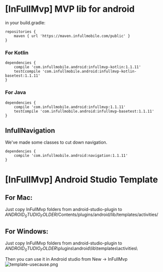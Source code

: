 [InFullMvp] MVP lib for android
==================================

in your build.gradle:

```
repositories {
    maven { url 'https://maven.infullmobile.com/public' }
}

````


### For Kotlin
```
dependencies {    
    compile 'com.infullmobile.android:infullmvp-kotlin:1.1.11'
    testCcompile 'com.infullmobile.android:infullmvp-kotlin-basetest:1.1.11'
}
```

### For Java
```
dependencies {    
    compile 'com.infullmobile.android:infullmvp:1.1.11'
    testCompile 'com.infullmobile.android:infullmvp-basetest:1.1.11'
}
```

## InfullNavigation

We've made some classes to cut down navigation.
```
dependencies {    
    compile 'com.infullmobile.android:navigation:1.1.11'    
}
```

[InFullMvp] Android Studio Template
==================================

For Mac:
--------
Just copy InFullMvp folders from android-studio-plugin to $ANDROID_STUDIO_FOLDER$/Contents/plugins/android/lib/templates/activities/

For Windows:
--------
Just copy InFullMvp folders from android-studio-plugin to $ANDROID_STUDIO_FOLDER$\plugins\android\lib\templates\activities\


Then you can use it in Android studio from New -> InFullMvp
![template-usecause.png](android-studio-plugin/template_usecause.png?raw=true)
